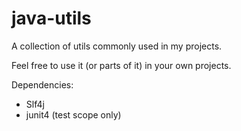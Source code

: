 # java-utils
A collection of utils commonly used in my projects.

Feel free to use it (or parts of it) in your own projects.

Dependencies:
- Slf4j
- junit4 (test scope only)
